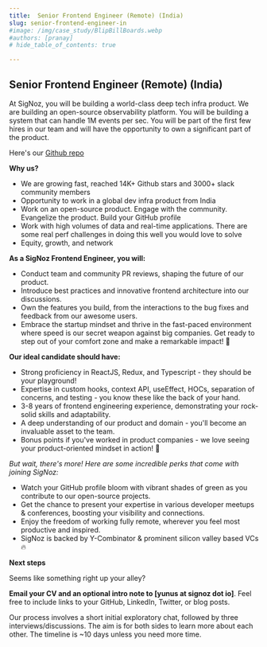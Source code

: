 ```yaml
---
title:  Senior Frontend Engineer (Remote) (India)
slug: senior-frontend-engineer-in
#image: /img/case_study/BlipBillBoards.webp
#authors: [pranay]
# hide_table_of_contents: true

---
```

<head>
  <link rel="canonical" href="https://signoz.io/careers/senior-frontend-engineer-in"/>
</head>

## Senior Frontend Engineer (Remote) (India)

At SigNoz, you will be building a world-class deep tech infra product. We are building an open-source observability platform. You will be building a system that can handle 1M events per sec. You will be part of the first few hires in our team and will have the opportunity to own a significant part of the product.

Here's our [Github repo](https://github.com/SigNoz/signoz)


**Why us?**
- We are growing fast, reached 14K+ Github stars and 3000+ slack community members 
- Opportunity to work in a global dev infra product from India
- Work on an open-source product. Engage with the community. Evangelize the product. Build your GitHub profile
- Work with high volumes of data and real-time applications. There are some real perf challenges in doing this well you would love to solve
- Equity, growth, and network


**As a SigNoz Frontend Engineer, you will:**
- Conduct team and community PR reviews, shaping the future of our product.
- Introduce best practices and innovative frontend architecture into our discussions.
- Own the features you build, from the interactions to the bug fixes and feedback from our awesome users.
- Embrace the startup mindset and thrive in the fast-paced environment where speed is our secret weapon against big companies. Get ready to step out of your comfort zone and make a remarkable impact! 💪


**Our ideal candidate should have:**
- Strong proficiency in ReactJS, Redux, and Typescript - they should be your playground!
- Expertise in custom hooks, context API, useEffect, HOCs, separation of concerns, and testing - you know these like the back of your hand.
- 3-8 years of frontend engineering experience, demonstrating your rock-solid skills and adaptability.
- A deep understanding of our product and domain - you'll become an invaluable asset to the team.
- Bonus points if you've worked in product companies - we love seeing your product-oriented mindset in action! 🚀


*But wait, there's more! Here are some incredible perks that come with joining SigNoz:*
- Watch your GitHub profile bloom with vibrant shades of green as you contribute to our open-source projects.
- Get the chance to present your expertise in various developer meetups & conferences, boosting your visibility and connections.
-  Enjoy the freedom of working fully remote, wherever you feel most productive and inspired.
- SigNoz is backed by Y-Combinator & prominent silicon valley based VCs 🔥

**Next steps**

Seems like something right up your alley? 

**Email your CV and an optional  intro note to [yunus at signoz  dot io]**. Feel free to include links to your GitHub, LinkedIn, Twitter, or blog posts.

Our process involves a short initial exploratory chat, followed by three interviews/discussions. The aim is for both sides to learn more about each other. The timeline is ~10 days unless you need more time.
